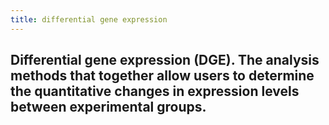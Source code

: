 ```yaml
---
title: differential gene expression
---
```


## Differential gene expression (DGE). The analysis methods that together allow users to determine the quantitative changes in expression levels between experimental groups.
